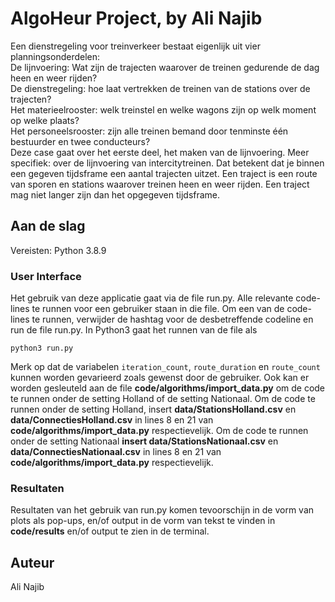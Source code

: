 # AlgoHeur Project, by Ali Najib

Een dienstregeling voor treinverkeer bestaat eigenlijk uit vier planningsonderdelen:\
De lijnvoering: Wat zijn de trajecten waarover de treinen gedurende de dag heen en weer rijden?\
De dienstregeling: hoe laat vertrekken de treinen van de stations over de trajecten?\
Het materieelrooster: welk treinstel en welke wagons zijn op welk moment op welke plaats?\
Het personeelsrooster: zijn alle treinen bemand door tenminste één bestuurder en twee conducteurs?\
Deze case gaat over het eerste deel, het maken van de lijnvoering. Meer specifiek: over de lijnvoering van intercitytreinen. Dat betekent dat je binnen een gegeven tijdsframe een aantal trajecten uitzet. Een traject is een route van sporen en stations waarover treinen heen en weer rijden. Een traject mag niet langer zijn dan het opgegeven tijdsframe.

## Aan de slag
 Vereisten:
Python 3.8.9

### User Interface

Het gebruik van deze applicatie gaat via de file run.py. Alle relevante code-lines te runnen voor een gebruiker staan in die file.
Om een van de code-lines te runnen, verwijder de hashtag voor de desbetreffende codeline en run de file run.py. In Python3 gaat het runnen van de file als

```
python3 run.py
```

Merk op dat de variabelen ```iteration_count```, ```route_duration``` en ```route_count``` kunnen worden gevarieerd zoals gewenst door de gebruiker. 
Ook kan er worden gesleuteld
aan de file **code/algorithms/import_data.py** om de code te runnen onder de setting Holland of de setting Nationaal. Om de code te runnen onder de setting Holland,
insert **data/StationsHolland.csv** en **data/ConnectiesHolland.csv** in lines 8 en 21 van **code/algorithms/import_data.py** respectievelijk. Om de code te runnen onder de setting Nationaal
**insert data/StationsNationaal.csv** en **data/ConnectiesNationaal.csv** in lines 8 en 21 van **code/algorithms/import_data.py** respectievelijk.

### Resultaten
Resultaten van het gebruik van run.py komen tevoorschijn in de vorm van plots als pop-ups, en/of output in de vorm van tekst te vinden in **code/results** en/of output te zien in de terminal.


## Auteur

Ali Najib
